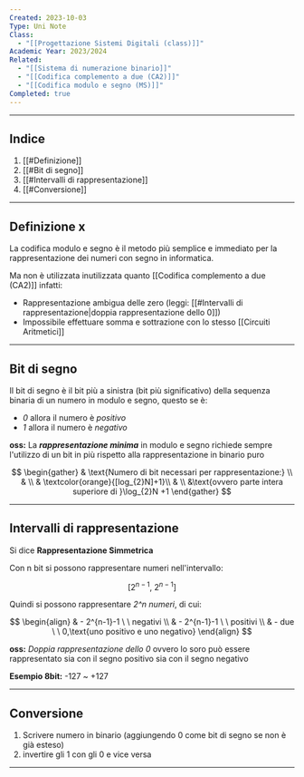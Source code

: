 ```yaml
---
Created: 2023-10-03
Type: Uni Note
Class:
  - "[[Progettazione Sistemi Digitali (class)]]"
Academic Year: 2023/2024
Related:
  - "[[Sistema di numerazione binario]]"
  - "[[Codifica complemento a due (CA2)]]"
  - "[[Codifica modulo e segno (MS)]]"
Completed: true
---
```

---
## Indice
1. [[#Definizione]]
2. [[#Bit di segno]]
3. [[#Intervalli di rappresentazione]]
4. [[#Conversione]]

---
## Definizione x
La codifica modulo e segno è il metodo più semplice e immediato per la rappresentazione dei numeri con segno in informatica. 

Ma non è utilizzata inutilizzata quanto [[Codifica complemento a due (CA2)]] infatti:
- Rappresentazione ambigua delle zero (leggi: [[#Intervalli di rappresentazione|doppia rappresentazione dello 0]])
- Impossibile effettuare somma e sottrazione con lo stesso [[Circuiti Aritmetici]]

---
## Bit di segno
Il bit di segno è il bit più a sinistra (bit più significativo) della sequenza binaria di un numero in modulo e segno, questo se è:
- *0* allora il numero è *positivo* 
- *1* allora il numero è *negativo*

**oss:** La ***rappresentazione minima*** in modulo e segno richiede sempre l'utilizzo di un bit in più rispetto alla rappresentazione in binario puro

$$
\begin{gather}
& \text{Numero di bit necessari per rappresentazione:} \\
& \\
& \textcolor{orange}{[log_{2}N]+1}\\
& \\
&\text{ovvero parte intera superiore di }\log_{2}N +1
\end{gather}
$$

---
## Intervalli di rappresentazione
Si dice **Rappresentazione Simmetrica**

Con n bit si possono rappresentare numeri nell'intervallo: 

$$ [2^{n-1},\  2^{n-1}]$$

Quindi si possono rappresentare *2^n numeri*, di cui:

$$ 
\begin{align}
& - 2^{n-1}-1 \ \ negativi \\
& - 2^{n-1}-1 \ \ positivi \\
& - due \ \ 0,\text{uno positivo e uno negativo}
\end{align}
$$

**oss:** *Doppia rappresentazione dello 0* ovvero lo soro può essere rappresentato sia con il segno positivo sia con il segno negativo

**Esempio 8bit:** -127 ~ +127

---
## Conversione 
1. Scrivere numero in binario (aggiungendo 0 come bit di segno se non è già esteso)
2. invertire gli 1 con gli 0 e vice versa

---